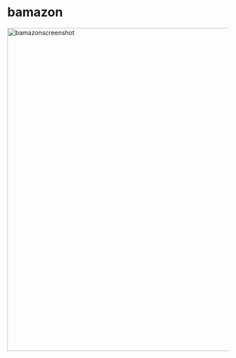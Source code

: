 # bamazon

<img width="735" alt="bamazonscreenshot" src="https://user-images.githubusercontent.com/35264536/47240815-7d550580-d3b7-11e8-8203-b4b1bf9c087a.png">
